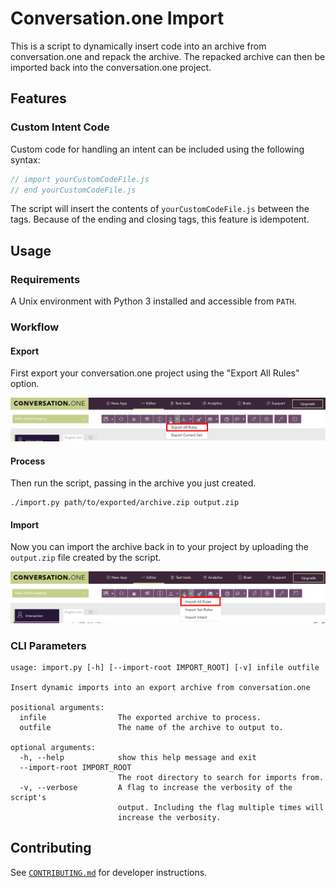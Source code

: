 # Conversation.one Import

This is a script to dynamically insert code into an archive from conversation.one and repack the archive. The repacked archive can then be imported back into the conversation.one project.

## Features

### Custom Intent Code

Custom code for handling an intent can be included using the following syntax:

```js
// import yourCustomCodeFile.js
// end yourCustomCodeFile.js
```

The script will insert the contents of `yourCustomCodeFile.js` between the tags. Because of the ending and closing tags, this feature is idempotent.

## Usage

### Requirements

A Unix environment with Python 3 installed and accessible from `PATH`.

### Workflow

#### Export

First export your conversation.one project using the "Export All Rules" option.

![Export All Rules](/docs/images/Export.png)

#### Process

Then run the script, passing in the archive you just created.

```
./import.py path/to/exported/archive.zip output.zip
```

#### Import

Now you can import the archive back in to your project by uploading the `output.zip` file created by the script.

![Import All Rules](/docs/images/Import.png)

### CLI Parameters

```
usage: import.py [-h] [--import-root IMPORT_ROOT] [-v] infile outfile

Insert dynamic imports into an export archive from conversation.one

positional arguments:
  infile                The exported archive to process.
  outfile               The name of the archive to output to.

optional arguments:
  -h, --help            show this help message and exit
  --import-root IMPORT_ROOT
                        The root directory to search for imports from.
  -v, --verbose         A flag to increase the verbosity of the script's
                        output. Including the flag multiple times will
                        increase the verbosity.
```

## Contributing

See [`CONTRIBUTING.md`]('CONTRIBUTING.md') for developer instructions.
